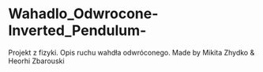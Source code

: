 # Wahadlo_Odwrocone-Inverted_Pendulum-
Projekt z fizyki. Opis ruchu wahdła odwróconego. Made by Mikita Zhydko &amp; Heorhi Zbarouski
